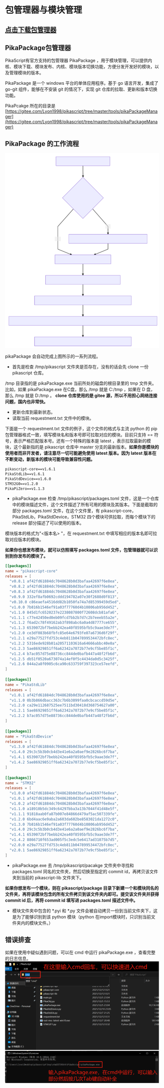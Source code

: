# 包管理器与模块管理

## [**点击下载**包管理器](https://gitee.com/Lyon1998/pikascript/attach_files/1050153/download)
## PikaPackage包管理器


PikaScript有官方支持的包管理器 PikaPackage ，用于模块管理，可以提供内核、模块下载、模块发布、内核、模块版本切换功能，方便分发开发好的模块，以及管理模块的版本。


PikaPackage 是一个 windows 平台的单体应用程序。基于 go 语言开发，集成了 go-git 组件，能够在不安装 git 的情况下，实现 git 仓库的拉取、更新和版本切换功能。


PikaPcakge 所在的目录是
[https://gitee.com/Lyon1998/pikascript/tree/master/tools/pikaPackageManager](https://gitee.com/Lyon1998/pikascript/tree/master/tools/pikaPackageManager)

## PikaPackage 的工作流程
![](assets/59aa08a00bc1ea6d0fede3e80091f0bd.svg)

pikaPackage 会自动完成上图所示的一系列流程。

- 首先是检查 /tmp/pikascript 文件夹是否存在，没有的话会先 clone 一份 pikascript 仓库。

/tmp 目录指的是 pikaPackage.exe 当前所处的磁盘的根目录里的 tmp 文件夹。
比如，如果 pikaPackage.exe 在C盘，那么 /tmp 就是 C:/tmp ，如果在 D 盘，那么 /tmp 就是 D:/tmp 。
**clone 仓库使用的是 gitee 源，所以不用担心网络连接问题，国内也非常快。**

- 更新仓库到最新状态。
- 读取当前 requestment.txt 文件中的模块。

下面是一个 requestment.txt 文件的例子，这个文件的格式与主流 python 的 pip 包管理器格式一致，填写模块名和版本号即可拉取对应的模块。目前只支持 == 符号，表示严格匹配版本号。还有一个特殊的版本是 latest ，表示拉取最新的模块，这个最新指的是 pikascript 仓库中 master 分支的最新版本。**如果你是模块的使用者而非开发者，请注意尽一切可能避免使用 latest 版本。因为 latest 版本在不断变动，新版本的模块可能导致兼容性问题。**

```
pikascript-core==v1.6.1
PikaStdLib==v1.6.1
PikaStdDevice==v1.6.0
STM32G0==v1.2.0
PikaPiZero==v1.1.3
```

- pikaPackage.exe 检查 /tmp/pikascript/packages.toml 文件，这是一个仓库中的模块描述文件，这个文件描述了所有可用的模块及其版本。下面是截取的部分 packages.toml 文件，在这个文件里，有 pikascript-core，PikaStdLib，PikaStdDevice，STM32 四个模块可供拉取，而每个模块下的 release 部分描述了可以使用的版本。

模块版本的格式为"<版本名> <commit id>"，在 requestment.txt 中填写相应的版本名即可拉取对应版本的模块。

**如果你也想发布模块，就可以仿照填写 packages.toml 文件，包管理器就可以识别到你发布的模块了。**

```toml
[[packages]]
name = "pikascript-core"
releases = [
  "v0.8.1 af42fd61884dc7048628b0d3bafaa42697f6e8ea",
  "v0.8.2 af42fd61884dc7048628b0d3bafaa42697f6e8ea",
  "v0.8.3 af42fd61884dc7048628b0d3bafaa42697f6e8ea",
  "v0.9.0 332ef8afb0692cddd194782a07e30f2688d0f813",
  "v0.10.0 c86eaefa4516dd82b1050fa74a7d85399459d5ed",
  "v1.0.0 7b816b1546ef91a03f77760d4b10806ab956d452",
  "v1.1.0 845d1fc6520237e2238087800f72608dcb81afa6",
  "v1.1.1 c77e42450ed0eb09fcd7bb2b7d7c2b7eeeb55a2e",
  "v1.1.2 f6ad2c78f49162ab3f898abc6a0a4d87777ce655",
  "v1.1.3 6539072bf7bebb242ea40f8595bfb5c9aae3de7f",
  "v1.2.0 ce3df083b68fbfc85e64e6793fe07a6736d6f29f",
  "v1.2.1 e29a77527fd753c4eb811b047899534472bfc8ec",
  "v1.2.2 5316ede928b01a20571103616a64666abbc40e0a",
  "v1.2.3 5ae86929851ff6a62342a7072b77e9cf5be85f1c",
  "v1.2.4 b7ac057d75e88736cc844de0bafb447a48f2fb6d",
  "v1.2.5 db51f0520a673074a14ef0f5c4434da0d5c3425f",
  "v1.2.6 044a2a8f0905c6ca90c633759f397323ce57eefd",
]

[[packages]]
name = "PikaStdLib"
releases = [
  "v1.0.1 af42fd61884dc7048628b0d3bafaa42697f6e8ea",
  "v1.1.0 0b3b866dbacc363c7b6b3899faa0cbcaccd59d5e",
  "v1.2.0 ca29e112687525ee7511bd30418d368754627a00",
  "v1.2.1 5ae86929851ff6a62342a7072b77e9cf5be85f1c",
  "v1.2.2 b7ac057d75e88736cc844de0bafb447a48f2fb6d",
]

[[packages]]
name = "PikaStdDevice"
releases = [
  "v1.3.0 af42fd61884dc7048628b0d3bafaa42697f6e8ea",
  "v1.4.0 29c3c5b3b0cb4d3e41e6a2a0aef9e2826bc6f7ba",
  "v1.4.1 6539072bf7bebb242ea40f8595bfb5c9aae3de7f",
  "v1.4.2 5ae86929851ff6a62342a7072b77e9cf5be85f1c",
]

[[packages]]
name = "STM32"
releases = [
  "v1.0.0 af42fd61884dc7048628b0d3bafaa42697f6e8ea",
  "v1.0.1 af42fd61884dc7048628b0d3bafaa42697f6e8ea",
  "v1.0.2 af42fd61884dc7048628b0d3bafaa42697f6e8ea",
  "v1.1.0 a18910b5dc349c64297bba3a13b7044f41d48e5f",
  "v1.1.1 91818aab0fa87b007e84866d479af5ac507339fe",
  "v1.2.0 6bd4aac6e9aba2a603da602be8583021da1272c0",
  "v1.3.0 7b816b1546ef91a03f77760d4b10806ab956d452",
  "v1.4.0 29c3c5b3b0cb4d3e41e6a2a0aef9e2826bc6f7ba",
  "v1.4.1 6539072bf7bebb242ea40f8595bfb5c9aae3de7f",
  "v1.4.2 8866710f653ad005f5c3edc5e6417ad31075b7d5",
  "v2.0.0 e29a77527fd753c4eb811b047899534472bfc8ec",
  "v2.0.1 5ae86929851ff6a62342a7072b77e9cf5be85f1c",
]
```

- pikaPackage.exe 去 /tmp/pikascript/pacakge 文件夹中寻找和 packages.toml 同名的文件夹，然后切换至指定的 commit id，再拷贝该文件夹到当前的 pikascript-lib 文件夹下。

**如果你想发布一个模块，则在 pikascript/package 目录下新建一个和模块同名的文件夹，再将该模块包含的所有文件拷贝到该文件夹内即可。提交该文件夹并获得 commit id 后，再将 commit id 填写进 packages.toml 描述文件中。**

- 模块文件夹中包含的 *.pyi 和 *.py 文件会被自动拷贝一份到当前文件夹下，这是为了能够识别到该 python 模块（python 在import模块时，只识别当前文件夹内的模块文件。）
  
## 错误排查


如果在使用中疑似遇到问题，可以在 cmd 中运行 pikaPackage.exe ，查看完整的日志信息。
![](assets/1639382545595-8a1bdb35-f995-4fc2-a23d-f60b0d3cc9aa.png)
![](assets/1639382594452-b9ab5fa4-3712-4852-8ce0-42cee9345ac9.png)
